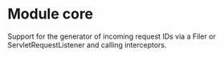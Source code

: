 # Module core

Support for the generator of incoming request IDs via a Filer or
ServletRequestListener and calling interceptors.